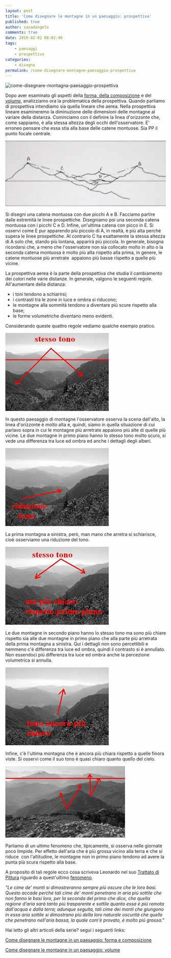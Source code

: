 ```yaml
---
layout: post
title: 'Come disegnare le montagne in un paesaggio: prospettiva'
published: true
author: sasadangelo
comments: true
date: 2010-02-02 08:02:40
tags:
    - paesaggi
    - prospettiva
categories:
    - disegno
permalink: /come-disegnare-montagne-paesaggio-prospettiva
---
```


![come-disegnare-montagna-paesaggio-prospettiva](https://www.disegnoepittura.it/wp-content/uploads/come-disegnare-montagna-paesaggio-prospettiva.jpg "come-disegnare-montagna-paesaggio-prospettiva")

Dopo aver esaminato gli aspetti della [forma, della composizione](https://www.disegnoepittura.it/come-disegnare-montagne-paesaggio-forma-composizione/) e del [volume](https://www.disegnoepittura.it/come-disegnare-montagne-paesaggio-volume/), analizziamo ora la problematica della prospettiva. Quando parliamo di prospettiva intendiamo sia quella lineare che aerea. Nella prospettiva lineare esamineremo la diminuzione delle dimensioni delle montagne al variare della distanza. Cominciamo con il definire la linea d'orizzonte che, come sappiamo, è alla stessa altezza degli occhi dell'osservatore. E' erroneo pensare che essa stia alla base delle catene montuose. Sia PP il punto focale centrale.

![come-disegnare-montagna-paesaggio-prospettiva](/wp-content/uploads/come-disegnare-montagna-paesaggio-prospettiva.jpg "come-disegnare-montagna-paesaggio-prospettiva")

Si disegni una catena montuosa con due picchi A e B. Facciamo partire dalle estremità le linee prospettiche. Disegniamo poi una seconda catena montuosa con i picchi C e D. Infine, un'ultima catena con picco in E. Si osservi come E pur apparendo più piccolo di A, in realtà, è più alta perchè supera le linee prospettiche. Al contrario C ha esattamente la stessa altezza di A solo che, stando più lontana, apparirà più piccola. In generale, bisogna ricordarsi che, a meno che l'osservatore non sia collocato molto in alto o la seconda catena montuosa è molto più alta rispetto alla prima, in genere, le catene montuose più arretrate  appaiono più basse rispetto a quelle più vicine.

La prospettiva aerea è la parte della prospettiva che studia il cambiamento dei colori nelle varie distanze. In generale, valgono le seguenti regole. All'aumentare della distanza:

- i toni tendono a schiarirsi;
- i contrasti tra le zone in luce e ombra si riducono;
- le montagne alla sommità tendono a diventare più scure rispetto alla base;
- le forme volumetriche diventano meno evidenti.

Considerando queste quattro regole vediamo qualche esempio pratico.

![come-disegnare-montagne-paesaggio-prospettiva-1](/wp-content/uploads/come-disegnare-montagne-paesaggio-prospettiva-1.jpg "come-disegnare-montagne-paesaggio-prospettiva-1")

In questo paesaggio di montagne l'osservatore osserva la scena dall'alto, la linea d'orizzonte è molto alta e, quindi, siamo in quella situazione di cui parlavo sopra in cui le montagne più arretrate appaiono più alte di quelle più vicine. Le due montagne in primo piano hanno lo stesso tono molto scuro, si vede una differenza tra luce ed ombra ed anche i dettagli degli alberi.

![come-disegnare-montagna-paesaggio-prospettiva-2](/wp-content/uploads/come-disegnare-montagna-paesaggio-prospettiva-2.jpg "come-disegnare-montagna-paesaggio-prospettiva-2")

La prima montagna a sinistra, però, man mano che arretra si schiarisce, cioè osserviamo una riduzione del tono.

![come-disegnare-montagna-paesaggio-prospettiva-3](/wp-content/uploads/come-disegnare-montagna-paesaggio-prospettiva-3.jpg "come-disegnare-montagna-paesaggio-prospettiva-3")

Le due montagne in secondo piano hanno lo stesso tono ma sono più chiare rispetto sia alle due montagne in primo piano che alla parte più arretrata della prima montagna a sinistra. Qui i dettagli non sono percettibili e nemmeno c'è differenza tra luce ed ombra, quindi il contrasto si è annullato. Non essendoci più differenza tra luce ed ombra anche la percezione volumetrica si annulla.

![come-disegnare-montagna-paesaggio-prospettiva-4](/wp-content/uploads/come-disegnare-montagna-paesaggio-prospettiva-4.jpg "come-disegnare-montagna-paesaggio-prospettiva-4")

Infine, c'è l'ultima montagna che è ancora più chiara rispetto a quelle finora viste. Si osservi come il suo tono è quasi chiaro quanto quello del cielo.

![come-disegnare-montagna-paesaggio-prospettiva-6](/wp-content/uploads/come-disegnare-montagna-paesaggio-prospettiva-6.jpg "come-disegnare-montagna-paesaggio-prospettiva-6")

Parliamo di un ultimo fenomeno che, tipicamente, si osserva nelle giornate poco limpide. Per effetto dell'aria che è più grossa vicino alla terra e che si riduce  con l'altitudine, le montagne non in primo piano tendono ad avere la punta più scura rispetto alla base.

A proposito di tali regole ecco cosa scriveva Leonardo nel suo [Trattato di Pittura](https://it.wikisource.org/wiki/Trattato_della_Pittura_(da_Vinci)) riguardo a quest'ultimo [fenomeno](https://it.wikisource.org/wiki/Trattato_della_Pittura_%28da_Vinci%29/Parte_quinta_-_Delle_ombrosit%C3%A0_e_chiarezze_de%27_monti/782._Dell%27aria_che_mostra_pi%C3%BA_chiare_le_radici_de%27_monti_che_le_loro_cime).

_"Le cime de' monti si dimostreranno sempre piú oscure che le loro basi. Questo accade perché tali cime de' monti penetrano in aria piú sottile che non fanno le basi loro, per la seconda del primo che dice, che quella regione d'aria sarà tanto piú trasparente e sottile quanto essa è piú remota dall'acqua e dalla terra; adunque seguita, tali cime dei monti che giungono in essa aria sottile si dimostrano piú della loro naturale oscurità che quelle che penetrano nell'aria bassa, la quale com'è provato, è molto piú grossa."_

Hai letto gli altri articoli della serie? segui i seguenti links:

[Come disegnare le montagne in un paesaggio: forma e composizione](https://www.disegnoepittura.it/come-disegnare-montagne-paesaggio-forma-composizione/)

[Come disegnare le montagne in un paesaggio: volume](https://www.disegnoepittura.it/come-disegnare-montagne-paesaggio-volume/)
